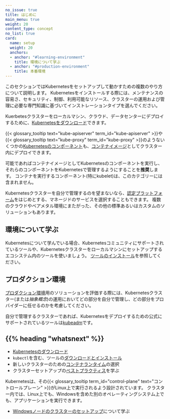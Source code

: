 ```yaml
---
no_issue: true
title: はじめに
main_menu: true
weight: 20
content_type: concept
no_list: true
card:
  name: setup
  weight: 20
  anchors:
  - anchor: "#learning-environment"
    title: 環境について学ぶ
  - anchor: "#production-environment"
    title: 本番環境
---
```


<!-- overview -->

このセクションではKubernetesをセットアップして動かすための複数のやり方について説明します。
Kubernetesをインストールする際には、メンテナンスの容易さ、セキュリティ、制御、利用可能なリソース、クラスターの運用および管理に必要な専門知識に基づいてインストレーションタイプを選んでください。

Kuerbetesクラスターをローカルマシン、クラウド、データセンターにデプロイするために、[Kubernetesをダウンロード](/releases/download/)できます。

{{< glossary_tooltip text="kube-apiserver" term_id="kube-apiserver" >}}や{{< glossary_tooltip text="kube-proxy" term_id="kube-proxy" >}}のようないくつかの[Kubernetesのコンポーネント](/ja/docs/concepts/overview/components/)も、[コンテナイメージ](/releases/download/#container-images)としてクラスター内にデプロイできます。

可能であればコンテナイメージとしてKubernetesのコンポーネントを実行し、それらのコンポーネントをKubernetesで管理するようにすることを**推奨**します。
コンテナを実行するコンポーネント(特にkubelet)は、このカテゴリーには含まれません。

Kubernetesクラスターを自分で管理するのを望まないなら、[認定プラットフォーム](/ja/docs/setup/production-environment/turnkey-solutions/)をはじめとする、マネージドのサービスを選択することもできます。
複数のクラウドやベアメタル環境にまたがった、その他の標準あるいはカスタムのソリューションもあります。

<!-- body -->

## 環境について学ぶ

Kubernetesについて学んでいる場合、Kubernetesコミュニティにサポートされているツールや、Kubernetesクラスターをローカルマシンにセットアップするエコシステム内のツールを使いましょう。
[ツールのインストール](/ja/docs/tasks/tools/)を参照してください。

## プロダクション環境

[プロダクション環境](/ja/docs/setup/production-environment/)用のソリューションを評価する際には、Kubernetesクラスター(または*抽象概念*)の運用においてどの部分を自分で管理し、どの部分をプロバイダーに任せるのかを考慮してください。

自分で管理するクラスターであれば、Kubernetesをデプロイするための公式にサポートされているツールは[kubeadm](/ja/docs/setup/production-environment/tools/kubeadm/)です。

## {{% heading "whatsnext" %}}

- [Kubernetesのダウンロード](/releases/download/)
- `kubectl`を含む、ツールの[ダウンロードとインストール](/ja/docs/tasks/tools/)
- 新しいクラスターのための[コンテナランタイム](/ja/docs/setup/production-environment/container-runtimes/)の選択
- クラスターセットアップの[ベストプラクティス](/ja/docs/setup/best-practices/)を学ぶ

Kubernetesは、その{{< glossary_tooltip term_id="control-plane" text="コントロールプレーン" >}}がLinux上で実行されるよう設計されています。
クラスター内では、Linux上でも、Windowsを含めた別のオペレーティングシステム上でも、アプリケーションを実行できます。

- [Windowsノードのクラスターのセットアップ](/docs/concepts/windows/)について学ぶ

